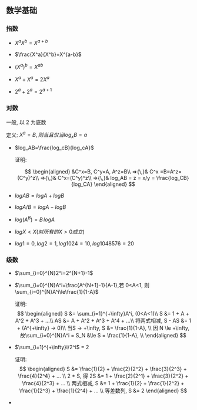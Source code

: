 ## 数学基础
### 指数
+ $X^aX^b=X^{a+b}$

+ $\frac{X^a}{X^b}=X^{a-b}$

- $(X^a)^b=X^{ab}$

- $X^a+X^a=2X^a$

- $2^a+2^a=2^{a+1}$

### 对数
一般, 以 2 为底数

定义: $X^a=B, 则当且仅当 log_xB=a$

- $log_AB=\frac{log_cB}{log_cA}$

  证明: 

  $$
  \begin{aligned}
  &C^x=B, C^y=A, A^z=B\\
  =>{\,}& C^x =B=A^z=(C^y)^z\\
  =>{\,}& C^x=(C^y)^z\\
  =>{\,}& log_AB = z = x/y = \frac{log_CB}{log_CA}
  \end{aligned}
  $$

- $logAB=logA+logB$

- $logA/B=logA-logB$

- $log(A^B)=B{\,}logA$

- $logX < X(对所有的X>0成立)$

- $log1=0, log2=1, log1024=10,log1048576=20$

### 级数

+ $\sum_{i=0}^{N}2^i=2^{N+1}-1$

+ $\sum_{i=0}^{N}A^i=\frac{A^{N+1}-1}{A-1},若 0<A<1, 则 \sum_{i=0}^{N}A^i\le\frac{1}{1-A}$

  证明: 
  $$
  \begin{aligned}
   S &= \sum_{i=1}^{+\infty}A^i, (0<A<1)\\
  S &= 1 + A + A^2 + A^3 + ...\\
  AS &= A + A^2 + A^3 + A^4 + ...\\
  将两式相减, S - AS &= 1 + (A^{+\infty} -> 0)\\
   当S -> +\infty,  S &= \frac{1}{1-A}, \\ 
   因 N \le +\infty,  故\sum_{i=0}^{N}A^i = S_N &\le S = \frac{1}{1-A}, \\
  \end{aligned}
  $$

+ $\sum_{i=1}^{+\infty}i/2^i$ = 2

  证明: 
  $$
  \begin{aligned}
  S &= \frac{1}{2} + \frac{2}{2^2} + \frac{3}{2^3} + \frac{4}{2^4} + ... \\
  2 * S, 得 2S &= 1 + \frac{2}{2^1} + \frac{3}{2^2} + \frac{4}{2^3} + ... \\
  两式相减, S &= 1 + \frac{1}{2} + \frac{1}{2^2} + \frac{1}{2^3} + \frac{1}{2^4} + ... \\
  等差数列, S &= 2
  \end{aligned}
  $$

+ 
